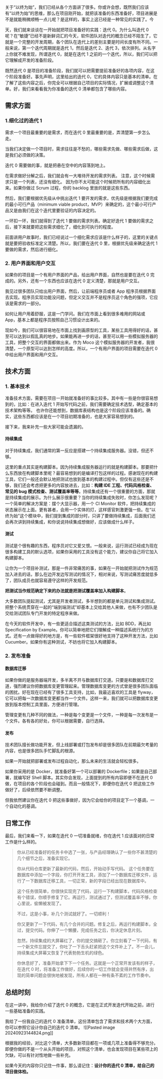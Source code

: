 关于“以终为始”，我们已经从各个方面讲了很多。你或许会想，既然我们应该有“以终为始”的思维，那么在项目刚开始，就把该准备的东西准备好，项目进展是不是就能稍微顺畅一点儿呢？是这样的，事实上这已经是一种常见的实践了。今

天，我们就来谈谈在一开始就把项目准备好的实践：迭代 0。为什么叫迭代 0 呢？在“敏捷”已经不是新鲜词汇的今天，软件团队对迭代的概念已经不陌生了，它就是一个完整的开发周期，各个团队在迭代上的差别主要是时间长度有所不同。一般来说，第一个迭代周期就是迭代 1，然后是迭代 2、迭代 3，依次排列。从名字上你就不难发现，所谓迭代 0，就是在迭代 1 之前的一个迭代，所以，我们可以把它理解成开发的准备阶段。

既然迭代 0 是项目的准备阶段，我们就可以把需要提前准备好的各项内容，在这个阶段准备好。事先声明，这里给出的迭代 0，它的具体内容只是基本的清单。在了解了这些内容之后，你完全可以根据自己项目的实际情况，扩展或调整这个清单。好，我们来看看我为你准备的迭代 0 清单都包含了哪些内容。

## 需求方面
### 1.细化过的迭代 1 
需求一个项目最重要的是需求，而在迭代 0 里最重要的是，弄清楚第一步怎么走。

当我们决定做一个项目时，需求往往是不愁的，哪些需求先做、哪些需求后做，这是我们必须做的决策。

迭代 0 需要做的事，就是把悬在空中的内容落到地上。

在需求做好分解之后，我们就会有一大堆待开发的需求列表。
注意，这个时候需求只是一个列表，还没有细化。
因为你不太可能这个时候把所有的内容细化出来。如果你做过 Scrum 过程，你的 backlog 里放的就是这些东西。

然后，我们要根据优先级从中挑出迭代 1 要开发的需求，优先级是根据我们要完成的最小可行产品（minimum viable product，MVP）来确定的，这个最小可行产品又是由我们在这个迭代里要验证的内容决定的。

一环扣一环，我们就得到了迭代 1 要做的需求列表。确定好迭代 1 要做的需求之后，接下来就要把这些需求细化了，细化到可执行的程度。

前面讲用户故事时，我们已经说过一个细化需求应该是什么样子的，这里的关键点就是要把验收标准定义清楚。所以，我们要在迭代 0 里，根据优先级来确定迭代 1 要做的需求，然后进行细化。

### 2. 用户界面和用户交互
如果你的项目是一个有用户界面的产品，给出用户界面，自然也是要在迭代 0 完成的。另外，还有一个东西也应该在迭代 0 定义清楚，那就是用户交互。

我见过很多团队只给出用户界面，然后，让前端程序员或者 App 程序员根据界面去实现。程序员实现功能没问题，但定义交互并不是程序员这个角色的强项，它应该是需求的一部分。

如何让用户用着舒服，这是一门学问。我们在市面上看到很多难用的网站或 App，基本上都是程序员按照自己习惯设计出来的。

现如今，我们可以很容易地在市面上找到画原型的工具，某些工具用得好的话，甚至可以达到以假乱真的地步。如果能再进一步的话，甚至可以用一些模拟服务器的工具，把整个交互的界面都做出来。作为 Moco 这个模拟服务器的开发者，我很清楚，一个原型可以达到怎样的高度。所以，一个有用户界面的项目需要在迭代 0 中给出用户界面和用户交互。

## 技术方面
### 1. 基本技术
准备技术方面，需要在项目一开始就准备好的事比较多。其中有一些是你很容易想到的，比如：在进入迭代 1 开始写代码之前，我们需要确定技术选型，确定基本的技术架构等等。
也许你还能想到，数据库表结构也是这个阶段应该准备的。确实，这些东西都应该是在一个项目初期准备的，也是大家容易想到的。

接下来，我来补充一些大家可能会遗漏的。
#### 持续集成
对于持续集成，我们通常的第一反应是搭建一个持续集成服务器。没错，但还不够。

这里的重点其实是构建脚本。因为持续集成服务器运行的就是构建脚本。那要把什么东西放在构建脚本里呢？最容易想到的是编译打包这样的过程。感谢现在的构建工具，它们一般还会默认地把测试也放到基本的构建过程中。但仅有这些还是不够，我们还会考虑把更多的内容放进去，比如：**构建 IDE 工程、代码风格检查、常见的 bug 模式检查、测试覆盖率等等**。持续集成还有一个很重要的方面，那就是持续集成的展示。为什么展示很重要？当你的持续集成失败时，你怎么发现呢？一个简单的解决方案是：摆个大显示器，用一个 CI Monitor 软件，把持续集成的状态展示在上面。更有甚者，会用一个实体的灯，这样感官刺激更强一些。在“以终为始”这个模块中，我们提到集成的部分时，只讲了要做持续集成，后面我们还会再次讲到持续集成，和你说说持续集成想做好，应该做成什么样子。

#### 测试
测试是个很有趣的东西，程序员对它又爱又恨。一般来说，运行测试已经成为现在很多构建工具的默认选项，如果你采用的工具没有这个能力，建议你自己将它加入构建脚本。

让你为一个项目补测试，那是一件非常痛苦的事，如果在一开始就把测试作为规范加入进去的话，那么在边开发边写测试的情况下，相对来说，写测试痛苦度就低多了，团队成员也就容易遵守这样的开发规范。

**把测试当作规范确定下来的办法就是把测试覆盖率加入构建脚本**。

大多数团队提起测试，尤其是开发者测试，多半想到的都是单元测试和集成测试。把整个系统贯穿在一起的“端到端测试”却基本上交给其他人来做，也有不少团队是交给测试团队专门开发的特定程序来做。

在今天的软件开发中，有一些更适合描述这类测试的方法，比如 BDD，再比如 Specification by Example。你可以简单地把它们理解成一种描述系统行为的方式。还有一点做得好的地方是，有一些软件框架很好地支持了这种开发方法，比如 Cucumber。如果你有这种测试，不妨也将它加入构建脚本。

### 2. 发布准备
#### 数据库迁移
如果你做的是服务器端开发，多半离不开与数据库打交道。只要是和数据库打交道，强烈建议你把数据库变更管理起来。管理数据库变更的方式曾是很多团队面临的困扰。好在现在已经有了很多工具支持，比如，我最近喜欢的工具是 flyway，它可以把每一次数据库变更都当作一个文件。这样一来，我们就可以把数据库变更放到版本控制工具里面，方便进行管理。

管理变更有几种不同的做法，一种是每个变更是一个文件，一种是每一次发布是一个文件。各有各的好处，你可以根据需要，自行选择。

#### 发布
技术团队擅长做功能开发，但上线部署或打包发布却是很多团队在前期最欠考量的内容，也是很多团队手忙脚乱的根源。

如果一开始就把部署或发布过程自动化，那么未来的生活就会轻松很多。

如果你采用的是 Docker，就准备好第一个可以部署的 Dockerfile；如果是自己部署，就编写好 Shell 脚本。其实你会发现，上面提到的所有内容即便不在迭代 0 做，在项目的各个阶段也会碰到。而且一般情况下，即便你在迭代 0 把这些工作做好了，后续依然要不断调整。

但我依然建议你在迭代 0 把这些事做好，因为它会给你的项目定下一个基调，一个自动化的基调。

## 日常工作
最后，我们来看一下，如果在迭代 0 一切准备就绪，你在迭代 1 应该面对的日常工作是什么样的。
>你从已经准备好的任务卡中选了一张，与产品经理确认了一些你不甚清楚的几个细节之后，准备实现它。
>
>你从代码仓库更新了最新的代码，然后，开始动手写代码。
>这个任务要在数据库中添加一个字段，你打开开发工具，添加了一个数据库迁移文件，运行了一下数据库迁移工具，一切正常，新的字段已经出现在数据库中。
>
>这个任务很简单，你很快实现完了代码，运行一下构建脚本，代码风格检查有个错误，你顺手修复了它。再运行，测试通过了，但测试覆盖率不够，你心里说，偷懒被发现了。
>
>不过，这是小事，补几个测试就好了。一切顺利！
>
>你又更新了一下代码，有几个合并的问题。修复之后，再运行构建脚本，全过，提交代码。你伸了一个懒腰，完成任务之后，你决定休息片刻。
>
>忽然，持续集成的大屏幕红了，你的提交搞砸了。你立刻看了一下代码，有一个新文件忘提交了，你吐了一下舌头赶紧把这个文件补上了。不一会儿，持续集成大屏幕又恢复了代表勃勃生机的绿色。
>
>你休息好了，准备开始拿下下一个任务。这就是一个正常开发该有的样子，在迭代 0 时，将准备工作做好，后续你的一切工作就会变得井然有序，出现的简单问题会很快地被发现，所有人都在一种有条不紊的工作节奏中。



## 总结时刻
在这一讲中，我给你介绍了迭代 0 的概念，它是在正式开发迭代开始之前，进行一些基础准备的实践。

我给了一份我自己的迭代 0 准备清单，这份清单包含了需求和技术两个大方面，你可以参照它设计你自己的迭代 0 清单。
![[Pasted image 20240923144824.png]]


根据我的经验，对比这个清单，大多数新项目都在一项或几项上准备得不够充分。即便你做的不是一个从头开始的项目，对照这个清单，也会发现项目在某些项上的欠缺，可以有针对性地做一些补充。

如果今天的内容你只记住一件事，那么请记住：**设计你的迭代 0 清单，给自己的项目做体检。**